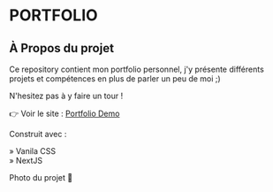 # PORTFOLIO

## À Propos du projet
Ce repository contient mon portfolio personnel, j'y présente différents projets et compétences en plus de parler un peu de moi ;) 

N'hesitez pas à y faire un tour !


👉 Voir le site : <a href="https://charlesabj.netlify.app/">Portfolio Demo<a/>

Construit avec :

» Vanila CSS </br>
» NextJS

Photo du projet 📸
